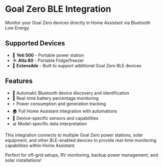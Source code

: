 # Goal Zero BLE Integration

Monitor your Goal Zero devices directly in Home Assistant via Bluetooth Low Energy.

## Supported Devices

- 🔋 **Yeti 500** - Portable power station
- ☀️ **Alta 80** - Portable fridge/freezer
- 🔧 **Extensible** - Built to support additional Goal Zero BLE devices

## Features

- 📱 Automatic Bluetooth device discovery and identification
- 🔋 Real-time battery percentage monitoring  
- ⚡ Power consumption and generation tracking
- 🏠 Full Home Assistant integration with automations
- 🎯 Device-specific sensors and capabilities
- 📊 Model-specific data interpretation

This integration connects to multiple Goal Zero power stations, solar equipment, and other BLE-enabled devices to provide real-time monitoring capabilities within Home Assistant.

Perfect for off-grid setups, RV monitoring, backup power management, and solar installations!
